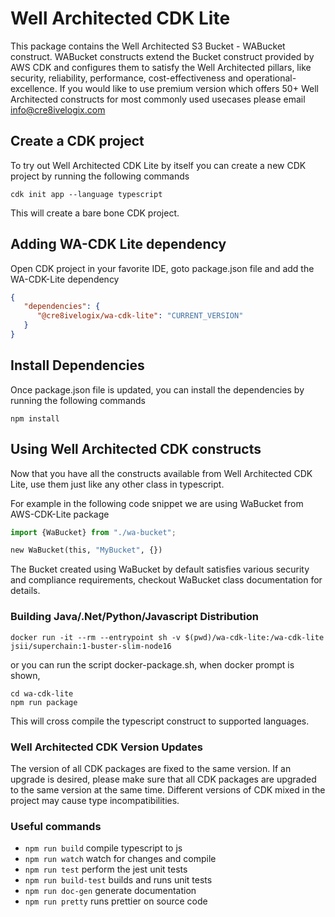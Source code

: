 # Well Architected CDK Lite

This package contains the Well Architected S3 Bucket - WABucket construct.
WABucket constructs extend the Bucket construct provided by AWS CDK and
configures them to satisfy the Well Architected pillars, like
security, reliability, performance, cost-effectiveness and operational-excellence.
If you would like to use premium version which offers 50+ Well Architected constructs
for most commonly used usecases please email info@cre8ivelogix.com

## Create a CDK project

To try out Well Architected CDK Lite by itself you can create a new CDK project by running the following commands

```shell
cdk init app --language typescript
```

This will create a bare bone CDK project.

## Adding WA-CDK Lite dependency

Open CDK project in your favorite IDE, goto package.json file and add the WA-CDK-Lite dependency

```json
{
   "dependencies": {
      "@cre8ivelogix/wa-cdk-lite": "CURRENT_VERSION"
   }
}
```

## Install Dependencies

Once package.json file is updated, you can install the dependencies by running the following commands

```shell
npm install
```

## Using Well Architected CDK constructs

Now that you have all the constructs available from Well Architected CDK Lite,
use them just like any other class in typescript.

For example in the following code snippet we are using WaBucket from AWS-CDK-Lite package

```python
import {WaBucket} from "./wa-bucket";

new WaBucket(this, "MyBucket", {})
```

The Bucket created using WaBucket by default satisfies various security and compliance requirements,
checkout WaBucket class documentation for details.

### Building Java/.Net/Python/Javascript Distribution

```shell
docker run -it --rm --entrypoint sh -v $(pwd)/wa-cdk-lite:/wa-cdk-lite jsii/superchain:1-buster-slim-node16
```

or you can run the script docker-package.sh, when docker prompt is shown,

```shell
cd wa-cdk-lite
npm run package
```

This will cross compile the typescript construct to supported languages.

### Well Architected CDK Version Updates

The version of all CDK packages are fixed to the same version. If an
upgrade is desired, please make sure that all CDK packages are upgraded
to the same version at the same time. Different versions of CDK mixed
in the project may cause type incompatibilities.

### Useful commands

* `npm run build` compile typescript to js
* `npm run watch` watch for changes and compile
* `npm run test` perform the jest unit tests
* `npm run build-test` builds and runs unit tests
* `npm run doc-gen` generate documentation
* `npm run pretty` runs prettier on source code
